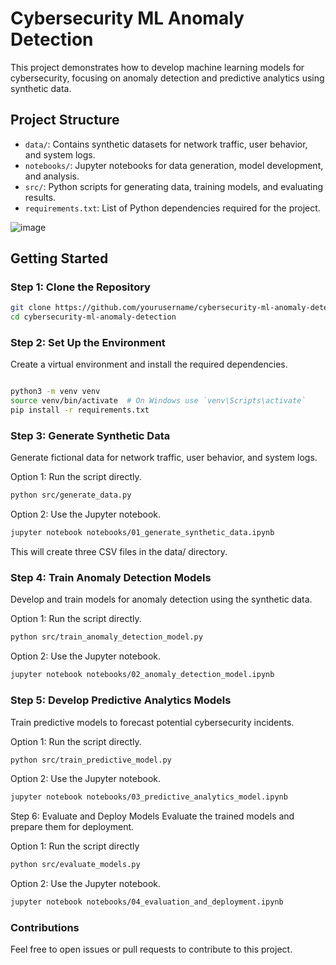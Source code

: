 



# Cybersecurity ML Anomaly Detection

This project demonstrates how to develop machine learning models for cybersecurity, focusing on anomaly detection and predictive analytics using synthetic data.

## Project Structure

- `data/`: Contains synthetic datasets for network traffic, user behavior, and system logs.
- `notebooks/`: Jupyter notebooks for data generation, model development, and analysis.
- `src/`: Python scripts for generating data, training models, and evaluating results.
- `requirements.txt`: List of Python dependencies required for the project.

![image](https://github.com/user-attachments/assets/9ebcd7c6-4e09-45e4-a384-d5a4f201c547)

## Getting Started

### Step 1: Clone the Repository

```bash
git clone https://github.com/yourusername/cybersecurity-ml-anomaly-detection.git
cd cybersecurity-ml-anomaly-detection
```

### Step 2: Set Up the Environment
Create a virtual environment and install the required dependencies.
```bash

python3 -m venv venv
source venv/bin/activate  # On Windows use `venv\Scripts\activate`
pip install -r requirements.txt
```

### Step 3: Generate Synthetic Data
Generate fictional data for network traffic, user behavior, and system logs.

Option 1: Run the script directly.
```bash
python src/generate_data.py
```
Option 2: Use the Jupyter notebook.
```bash
jupyter notebook notebooks/01_generate_synthetic_data.ipynb
```
This will create three CSV files in the data/ directory.

### Step 4: Train Anomaly Detection Models
Develop and train models for anomaly detection using the synthetic data.

Option 1: Run the script directly.
```bash
python src/train_anomaly_detection_model.py
```
Option 2: Use the Jupyter notebook.
```bash
jupyter notebook notebooks/02_anomaly_detection_model.ipynb
```
### Step 5: Develop Predictive Analytics Models
Train predictive models to forecast potential cybersecurity incidents.

Option 1: Run the script directly.
```bash
python src/train_predictive_model.py
```
Option 2: Use the Jupyter notebook.
```bash
jupyter notebook notebooks/03_predictive_analytics_model.ipynb
```
Step 6: Evaluate and Deploy Models
Evaluate the trained models and prepare them for deployment.

Option 1: Run the script directly
```bash
python src/evaluate_models.py
```
Option 2: Use the Jupyter notebook.
```bash
jupyter notebook notebooks/04_evaluation_and_deployment.ipynb
```


### Contributions
Feel free to open issues or pull requests to contribute to this project.






